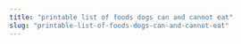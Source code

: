 ```yaml
---
title: "printable list of foods dogs can and cannot eat"
slug: "printable-list-of-foods-dogs-can-and-cannot-eat"
---
```


